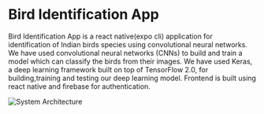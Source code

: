 # Bird Identification App

Bird Identification App is a react native(expo cli) application for identification of Indian birds species using convolutional neural networks. We have used convolutional neural networks (CNNs) to build and train a model which can classify the birds from their images. 
We have used Keras, a deep learning framework built on top of TensorFlow 2.0, for building,training and testing our deep learning model.
Frontend is built using react native and firebase for authentication.

![System Architecture](images/home.png)
